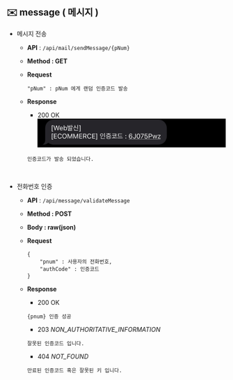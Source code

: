 ## ✉️ message ( 메시지 )

- 메시지 전송
    - **API** : `/api/mail/sendMessage/{pNum}`
    - **Method : GET**

    - **Request**

        ```jsonc
        "pNum" : pNum 에게 랜덤 인증코드 발송
        ```

    - **Response**
        - 200 OK
        ![message](../IMG/message.jpeg)
        ```
        인증코드가 발송 되었습니다.
        ```
<br/>

- 전화번호 인증
    - **API** : `/api/message/validateMessage`
    - **Method : POST**
    - **Body : raw(json)**

    - **Request**

        ```jsonc
        {
            "pnum" : 사용자의 전화번호,
            "authCode" : 인증코드
        }
        ```

    - **Response**
        - 200 OK
        ```
        {pnum} 인증 성공
        ```
        - 203 *NON_AUTHORITATIVE_INFORMATION*
        ```jsonc
        잘못된 인증코드 입니다.
        ``` 
        - 404 *NOT_FOUND*
        ```
        만료된 인증코드 혹은 잘못된 키 입니다.
        ```
<br/>